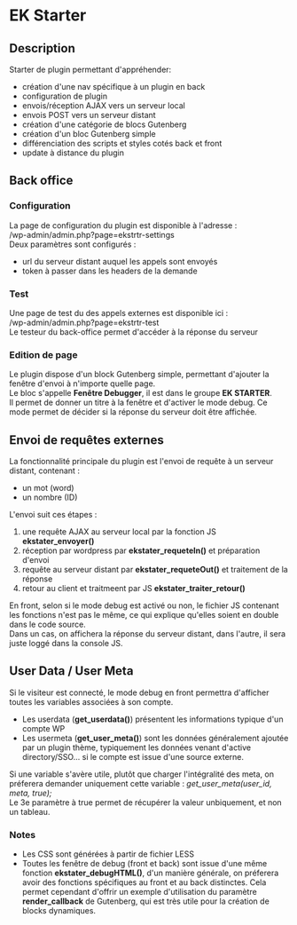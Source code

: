 # EK Starter


## Description
Starter de plugin permettant d'appréhender:  
- création d'une nav spécifique à un plugin en back
- configuration de plugin
- envois/réception AJAX vers un serveur local
- envois POST vers un serveur distant
- création d'une catégorie de blocs Gutenberg
- création d'un bloc Gutenberg simple
- différenciation des scripts et styles cotés back et front
- update à distance du plugin


## Back office
### Configuration
La page de configuration du plugin est disponible à l'adresse :  
/wp-admin/admin.php?page=ekstrtr-settings  
Deux paramètres sont configurés :
- url du serveur distant auquel les appels sont envoyés
- token à passer dans les headers de la demande

### Test
Une page de test du des appels externes est disponible ici :  
/wp-admin/admin.php?page=ekstrtr-test  
Le testeur du back-office permet d'accéder à la réponse du serveur

### Edition de page
Le plugin dispose d'un block Gutenberg simple, permettant d'ajouter 
la fenêtre d'envoi à n'importe quelle page.  
Le bloc s'appelle **Fenêtre Debugger**, il est dans 
le groupe **EK STARTER**.  
Il permet de donner un titre à la fenêtre et d'activer le mode 
debug. Ce mode permet de décider si la réponse du serveur 
doit être affichée.

## Envoi de requêtes externes
La fonctionnalité principale du plugin est l'envoi de requête à un serveur 
distant, contenant :
- un mot (word)
- un nombre (ID)

L'envoi suit ces étapes :
1. une requête AJAX au serveur local par la fonction JS **ekstater_envoyer()** 
2. réception par wordpress par **ekstater_requeteIn()** et préparation d'envoi 
3. requête au serveur distant par **ekstater_requeteOut()** et traitement de la réponse 
4. retour au client et traitmeent par JS **ekstater_traiter_retour()** 

En front, selon si le mode debug est activé ou non, le fichier JS contenant les fonctions 
n'est pas le même, ce qui explique qu'elles soient en double dans le code source.  
Dans un cas, on affichera la réponse du serveur distant, dans l'autre, il sera juste 
loggé dans la console JS.


## User Data / User Meta
Si le visiteur est connecté, le mode debug en front permettra d'afficher 
toutes les variables associées à son compte.
- Les userdata (**get_userdata()**) présentent les informations typique d'un compte WP 
- Les usermeta (**get_user_meta()**) sont les données généralement ajoutée par un plugin 
thème, typiquement les données venant d'active directory/SSO... si le compte est issue d'une 
source externe.

Si une variable s'avère utile, plutôt que charger l'intégralité des meta, on préferera 
demander uniquement cette variable : *get_user_meta(user_id, meta, true);*  
Le 3e paramètre à true permet de récupérer la valeur unbiquement, et non un tableau.


### Notes
- Les CSS sont générées à partir de fichier LESS
- Toutes les fenêtre de debug (front et back) sont issue d'une même 
fonction __ekstater_debugHTML()__, d'un manière générale, on préferera 
avoir des fonctions spécifiques au front et au back distinctes. Cela permet 
cependant d'offrir un exemple d'utilisation du paramètre **render_callback** 
de Gutenberg, qui est très utile pour la création de blocks dynamiques.


